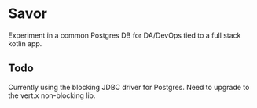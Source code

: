 # Savor

Experiment in a common Postgres DB for DA/DevOps tied to a full stack kotlin app.  

## Todo

Currently using the blocking JDBC driver for Postgres. Need to upgrade to the vert.x non-blocking lib.  
